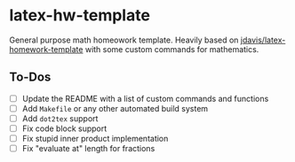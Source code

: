 # latex-hw-template

General purpose math homeowork template. Heavily based on [jdavis/latex-homework-template](https://github.com/jdavis/latex-homework-template) with some custom commands for mathematics.

## To-Dos

- [ ] Update the README with a list of custom commands and functions
- [ ] Add `Makefile` or any other automated build system
- [ ] Add `dot2tex` support
- [ ] Fix code block support
- [ ] Fix stupid inner product implementation
- [ ] Fix "evaluate at" length for fractions
